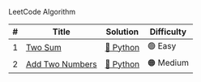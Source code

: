 LeetCode Algorithm

|#      | Title | Solution | Difficulty | 
|-------|-------|----------|------------|
|1 | [Two Sum](https://leetcode.com/problems/two-sum/) | [🐍 Python](Algorithms/TwoSum(1).py) | 🟢 Easy | 
|2 | [Add Two Numbers](https://leetcode.com/problems/add-two-numbers/) | [🐍 Python](Algorithms/AddTwoNumbers(2).py) | 🟠 Medium | 
